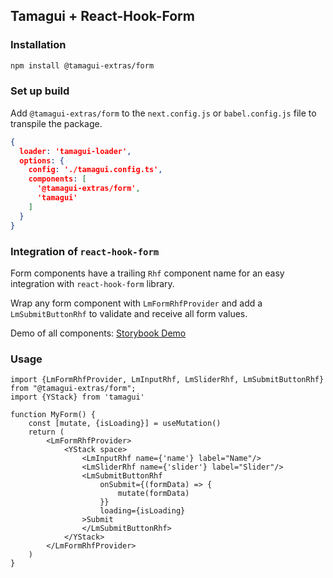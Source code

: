 ## Tamagui + React-Hook-Form

### Installation

```bash 
npm install @tamagui-extras/form
```

### Set up build

Add `@tamagui-extras/form` to the `next.config.js` or `babel.config.js` file to transpile the package.

```json
{
  loader: 'tamagui-loader',
  options: {
    config: './tamagui.config.ts',
    components: [
      '@tamagui-extras/form',
      'tamagui'
    ]
  }
}
```

### Integration of `react-hook-form`

Form components have a trailing `Rhf` component name for an easy integration with `react-hook-form` library.

Wrap any form component with `LmFormRhfProvider` and add a `LmSubmitButtonRhf` to validate and receive all form values.

Demo of all components: [Storybook Demo](https://tamagui-extras.vercel.app/?path=/docs/form-autocomplete--documentation)

### Usage

```tsx
import {LmFormRhfProvider, LmInputRhf, LmSliderRhf, LmSubmitButtonRhf} from "@tamagui-extras/form";
import {YStack} from 'tamagui'

function MyForm() {
    const [mutate, {isLoading}] = useMutation()
    return (
        <LmFormRhfProvider>
            <YStack space>
                <LmInputRhf name={'name'} label="Name"/>
                <LmSliderRhf name={'slider'} label="Slider"/>
                <LmSubmitButtonRhf
                    onSubmit={(formData) => {
                        mutate(formData)
                    }}
                    loading={isLoading}
                >Submit
                </LmSubmitButtonRhf>
            </YStack>
        </LmFormRhfProvider>
    )
}
```
